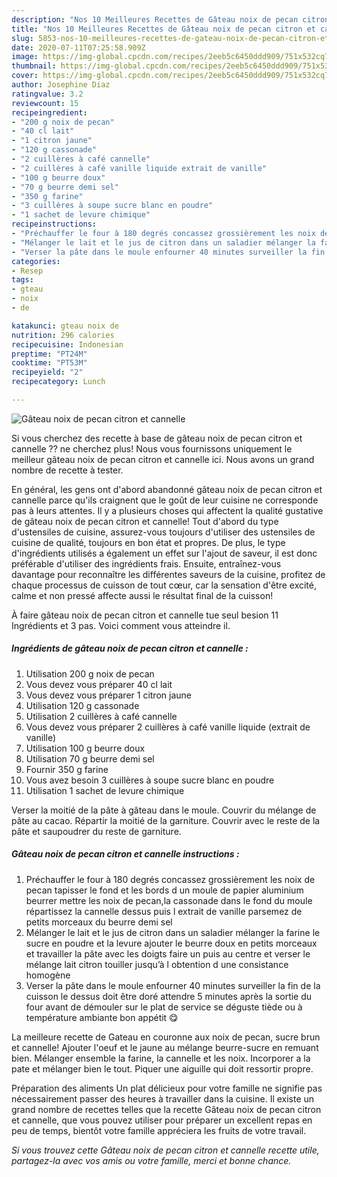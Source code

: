 ```yaml
---
description: "Nos 10 Meilleures Recettes de Gâteau noix de pecan citron et cannelle"
title: "Nos 10 Meilleures Recettes de Gâteau noix de pecan citron et cannelle"
slug: 5853-nos-10-meilleures-recettes-de-gateau-noix-de-pecan-citron-et-cannelle
date: 2020-07-11T07:25:58.909Z
image: https://img-global.cpcdn.com/recipes/2eeb5c6450ddd909/751x532cq70/gateau-noix-de-pecan-citron-et-cannelle-photo-principale-de-la-recette.jpg
thumbnail: https://img-global.cpcdn.com/recipes/2eeb5c6450ddd909/751x532cq70/gateau-noix-de-pecan-citron-et-cannelle-photo-principale-de-la-recette.jpg
cover: https://img-global.cpcdn.com/recipes/2eeb5c6450ddd909/751x532cq70/gateau-noix-de-pecan-citron-et-cannelle-photo-principale-de-la-recette.jpg
author: Josephine Diaz
ratingvalue: 3.2
reviewcount: 15
recipeingredient:
- "200 g noix de pecan"
- "40 cl lait"
- "1 citron jaune"
- "120 g cassonade"
- "2 cuillères à café cannelle"
- "2 cuillères à café vanille liquide extrait de vanille"
- "100 g beurre doux"
- "70 g beurre demi sel"
- "350 g farine"
- "3 cuillères à soupe sucre blanc en poudre"
- "1 sachet de levure chimique"
recipeinstructions:
- "Préchauffer le four à 180 degrés concassez grossièrement les noix de pecan tapisser le fond et les bords d un moule de papier aluminium beurrer mettre les noix de pecan,la cassonade dans le fond du moule répartissez la cannelle dessus puis l extrait de vanille parsemez de petits morceaux du beurre demi sel"
- "Mélanger le lait et le jus de citron dans un saladier mélanger la farine le sucre en poudre et la levure ajouter le beurre doux en petits morceaux et travailler la pâte avec les doigts faire un puis au centre et verser le mélange lait citron touiller jusqu’à l obtention d une consistance homogène"
- "Verser la pâte dans le moule enfourner 40 minutes surveiller la fin de la cuisson le dessus doit être doré attendre 5 minutes après la sortie du four avant de démouler sur le plat de service se déguste tiède ou à température ambiante bon appétit 😋"
categories:
- Resep
tags:
- gteau
- noix
- de

katakunci: gteau noix de 
nutrition: 296 calories
recipecuisine: Indonesian
preptime: "PT24M"
cooktime: "PT53M"
recipeyield: "2"
recipecategory: Lunch

---
```



![Gâteau noix de pecan citron et cannelle](https://img-global.cpcdn.com/recipes/2eeb5c6450ddd909/751x532cq70/gateau-noix-de-pecan-citron-et-cannelle-photo-principale-de-la-recette.jpg)

Si vous cherchez des recette à base de gâteau noix de pecan citron et cannelle ?? ne cherchez plus! Nous vous fournissons uniquement le meilleur gâteau noix de pecan citron et cannelle ici. Nous avons un grand nombre de recette à tester.

En général, les gens ont d'abord abandonné gâteau noix de pecan citron et cannelle parce qu'ils craignent que le goût de leur cuisine ne corresponde pas à leurs attentes. Il y a plusieurs choses qui affectent la qualité gustative de gâteau noix de pecan citron et cannelle! Tout d'abord du type d'ustensiles de cuisine, assurez-vous toujours d'utiliser des ustensiles de cuisine de qualité, toujours en bon état et propres. De plus, le type d'ingrédients utilisés a également un effet sur l'ajout de saveur, il est donc préférable d'utiliser des ingrédients frais. Ensuite, entraînez-vous davantage pour reconnaître les différentes saveurs de la cuisine, profitez de chaque processus de cuisson de tout cœur, car la sensation d'être excité, calme et non pressé affecte aussi le résultat final de la cuisson!

<!--inarticleads1-->

À faire gâteau noix de pecan citron et cannelle tue seul besion 11 Ingrédients et 3 pas. Voici comment vous atteindre il.

##### Ingrédients de gâteau noix de pecan citron et cannelle :

1. Utilisation 200 g noix de pecan
1. Vous devez vous préparer 40 cl lait
1. Vous devez vous préparer 1 citron jaune
1. Utilisation 120 g cassonade
1. Utilisation 2 cuillères à café cannelle
1. Vous devez vous préparer 2 cuillères à café vanille liquide (extrait de vanille)
1. Utilisation 100 g beurre doux
1. Utilisation 70 g beurre demi sel
1. Fournir 350 g farine
1. Vous avez besoin 3 cuillères à soupe sucre blanc en poudre
1. Utilisation 1 sachet de levure chimique


Verser la moitié de la pâte à gâteau dans le moule. Couvrir du mélange de pâte au cacao. Répartir la moitié de la garniture. Couvrir avec le reste de la pâte et saupoudrer du reste de garniture. 

<!--inarticleads2-->

##### Gâteau noix de pecan citron et cannelle instructions :

1. Préchauffer le four à 180 degrés concassez grossièrement les noix de pecan tapisser le fond et les bords d un moule de papier aluminium beurrer mettre les noix de pecan,la cassonade dans le fond du moule répartissez la cannelle dessus puis l extrait de vanille parsemez de petits morceaux du beurre demi sel
1. Mélanger le lait et le jus de citron dans un saladier mélanger la farine le sucre en poudre et la levure ajouter le beurre doux en petits morceaux et travailler la pâte avec les doigts faire un puis au centre et verser le mélange lait citron touiller jusqu’à l obtention d une consistance homogène
1. Verser la pâte dans le moule enfourner 40 minutes surveiller la fin de la cuisson le dessus doit être doré attendre 5 minutes après la sortie du four avant de démouler sur le plat de service se déguste tiède ou à température ambiante bon appétit 😋


La meilleure recette de Gateau en couronne aux noix de pecan, sucre brun et cannelle! Ajouter l&#39;oeuf et le jaune au mélange beurre-sucre en remuant bien. Mélanger ensemble la farine, la cannelle et les noix. Incorporer a la pate et mélanger bien le tout. Piquer une aiguille qui doit ressortir propre. 

<!--inarticleads1-->

<p>
Préparation des aliments Un plat délicieux pour votre famille ne signifie pas nécessairement passer des heures à travailler dans la cuisine. Il existe un grand nombre de recettes telles que la recette Gâteau noix de pecan citron et cannelle, que vous pouvez utiliser pour préparer un excellent repas en peu de temps, bientôt votre famille appréciera les fruits de votre travail.
</p>

<p>
<i>Si vous trouvez cette Gâteau noix de pecan citron et cannelle recette utile, partagez-la avec vos amis ou votre famille, merci et bonne chance.</i>
</p>

